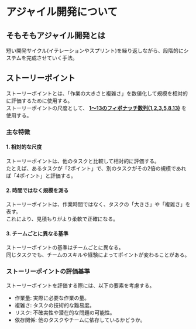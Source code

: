 # アジャイル開発について
## そもそもアジャイル開発とは
短い開発サイクル(イテレーションやスプリント)を繰り返しながら、段階的にシステムを完成させていく手法。  

## ストーリーポイント
ストーリーポイントとは、「作業の大きさと複雑さ」を数値化して規模を相対的に評価するために使用する。  
ストーリーポイントの尺度として、 <u>**1〜13のフィボナッチ数列(1,2,3,5,8,13)**</u> を使用する。

### 主な特徴
#### 1. 相対的な尺度
ストーリーポイントは、他のタスクと比較して相対的に評価する。  
たとえば、あるタスクが「2ポイント」で、別のタスクがその2倍の規模であれば「4ポイント」と評価する。

#### 2. 時間ではなく規模を測る
ストーリーポイントは、作業時間ではなく、タスクの「大きさ」や「複雑さ」を表す。  
これにより、見積もりがより柔軟で正確になる。

#### 3. チームごとに異なる基準
ストーリーポイントの基準はチームごとに異なる。  
同じタスクでも、チームのスキルや経験によってポイントが変わることがある。

### ストーリーポイントの評価基準
ストーリーポイントを評価する際には、以下の要素を考慮する。  

- 作業量: 実際に必要な作業の量。
- 複雑さ: タスクの技術的な難易度。
- リスク: 不確実性や潜在的な問題の可能性。
- 依存関係: 他のタスクやチームに依存しているかどうか。


